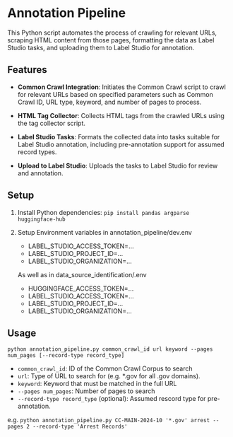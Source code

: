 # Annotation Pipeline

This Python script automates the process of crawling for relevant URLs, scraping HTML content from those pages, formatting the data as Label Studio tasks, and uploading them to Label Studio for annotation.

## Features

- **Common Crawl Integration**: Initiates the Common Crawl script to crawl for relevant URLs based on specified parameters such as Common Crawl ID, URL type, keyword, and number of pages to process.

- **HTML Tag Collector**: Collects HTML tags from the crawled URLs using the tag collector script.

- **Label Studio Tasks**: Formats the collected data into tasks suitable for Label Studio annotation, including pre-annotation support for assumed record types.

- **Upload to Label Studio**: Uploads the tasks to Label Studio for review and annotation.

## Setup

1. Install Python dependencies:
   `pip install pandas argparse huggingface-hub`

2. Setup Environment variables in annotation_pipeline/dev.env
   - LABEL_STUDIO_ACCESS_TOKEN=...
   - LABEL_STUDIO_PROJECT_ID=...
   - LABEL_STUDIO_ORGANIZATION=...

   As well as in data_source_identification/.env
   - HUGGINGFACE_ACCESS_TOKEN=...
   - LABEL_STUDIO_ACCESS_TOKEN=...
   - LABEL_STUDIO_PROJECT_ID=...
   - LABEL_STUDIO_ORGANIZATION=...

## Usage

`python annotation_pipeline.py common_crawl_id url keyword --pages num_pages [--record-type record_type]`

- `common_crawl_id`: ID of the Common Crawl Corpus to search
- `url`: Type of URL to search for (e.g. *.gov for all .gov domains).
- `keyword`: Keyword that must be matched in the full URL
- `--pages num_pages`: Number of pages to search
- `--record-type record_type` (optional): Assumed rescord type for pre-annotation.

e.g. `python annotation_pipeline.py CC-MAIN-2024-10 '*.gov' arrest --pages 2 --record-type 'Arrest Records'`